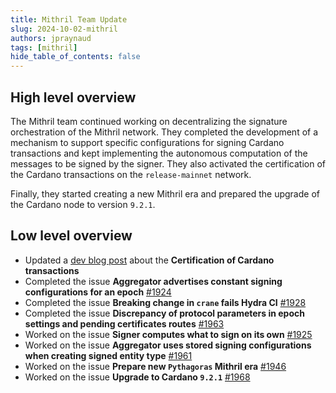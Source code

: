 ```yaml
---
title: Mithril Team Update
slug: 2024-10-02-mithril
authors: jpraynaud
tags: [mithril]
hide_table_of_contents: false
---
```


## High level overview

The Mithril team continued working on decentralizing the signature orchestration of the Mithril network. They completed the development of a mechanism to support specific configurations for signing Cardano transactions and kept implementing the autonomous computation of the messages to be signed by the signer. They also activated the certification of the Cardano transactions on the `release-mainnet` network.

Finally, they started creating a new Mithril era and prepared the upgrade of the Cardano node to version `9.2.1`.

## Low level overview
- Updated a [dev blog post](https://mithril.network/doc/dev-blog/2024/07/30/cardano-transaction-certification) about the **Certification of Cardano transactions**
- Completed the issue **Aggregator advertises constant signing configurations for an epoch** [#1924](https://github.com/input-output-hk/mithril/issues/1924)
- Completed the issue **Breaking change in `crane` fails Hydra CI** [#1928](https://github.com/input-output-hk/mithril/issues/1928)
- Completed the issue **Discrepancy of protocol parameters in epoch settings and pending certificates routes** [#1963](https://github.com/input-output-hk/mithril/issues/1963)
- Worked on the issue **Signer computes what to sign on its own** [#1925](https://github.com/input-output-hk/mithril/issues/1925)
- Worked on the issue **Aggregator uses stored signing configurations when creating signed entity type** [#1961](https://github.com/input-output-hk/mithril/issues/1961)
- Worked on the issue **Prepare new `Pythagoras` Mithril era** [#1946](https://github.com/input-output-hk/mithril/issues/1946)
- Worked on the issue **Upgrade to Cardano `9.2.1`** [#1968](https://github.com/input-output-hk/mithril/issues/1968)




